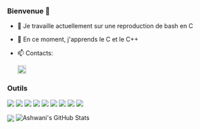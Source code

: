 ### Bienvenue 👋

- 🔭 Je travaille actuellement sur une reproduction de bash en C
- 🌱 En ce moment, j'apprends le C et le C++
- 📫 Contacts:

  [<img src="https://cdn.jsdelivr.net/npm/simple-icons@3.4.0/icons/linkedin.svg" width=20>](https://www.linkedin.com/in/maxime-bourand-58b77a19a/)
  <!-- [<img src="https://cdn.jsdelivr.net/npm/simple-icons@3.4.0/icons/gmail.svg" width=20>](shirowderable@gmail.com) --!>

### Outils

<img src="https://img.shields.io/badge/-VS%20Code-blue?label=%20&logo=Visual%20Studio%20Code&labelColor=gray&logoColor=31A4F1&style=for-the-badge&logoWidth=15">&nbsp;<img src="https://img.shields.io/badge/-Google-EA4335?label=%20&logo=Google&labelColor=gray&logoColor=EA4335&style=for-the-badge&logoWidth=15">&nbsp;<img src="https://img.shields.io/badge/-C/C++-31A4F1?label=%20&logo=C&labelColor=gray&logoColor=31A4F1&style=for-the-badge&logoWidth=15">&nbsp;<img src="https://img.shields.io/badge/-Java-FF9300?label=%20&logo=Java&labelColor=gray&logoColor=FFFFFF&style=for-the-badge&logoWidth=15">&nbsp;<img src="https://img.shields.io/badge/-Shell-4EAA25?label=%20&logo=GNU%20Bash&labelColor=gray&logoColor=FFFFFF&style=for-the-badge&logoWidth=15">&nbsp;<img src="https://img.shields.io/badge/-Windows-0078D6?label=%20&logo=Windows&labelColor=gray&logoColor=0078D6&style=for-the-badge&logoWidth=15">&nbsp;<img src="https://img.shields.io/badge/-Linux-0078D6?label=%20&logo=Linux&labelColor=gray&logoColor=FFFFFF&style=for-the-badge&logoWidth=15">&nbsp;<img src="https://img.shields.io/badge/-Kubernetes-blue?label=%20&logo=Kubernetes&labelColor=gray&logoColor=31A4F1&style=for-the-badge&logoWidth=15">&nbsp;<img src="https://img.shields.io/badge/-GitHub-24292E?label=%20&logo=GitHUb&labelColor=gray&logoColor=FFFFFF&style=for-the-badge&logoWidth=15">


<img align="center" src="https://github-readme-stats.vercel.app/api/top-langs/?username=mbourand&hide=PHP" />
<img src="https://github-readme-stats.vercel.app/api?username=mbourand&&show_icons=true&line_height=27&v=5&hide=contribs,issues" alt="Ashwani's GitHub Stats" />
